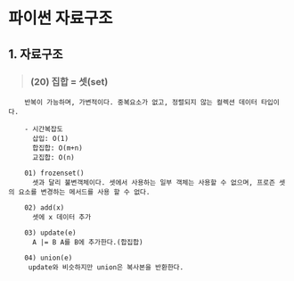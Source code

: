 # 파이썬 자료구조 

## 1. 자료구조
>   ### (20) 집합 = 셋(set)
        반복이 가능하며, 가변적이다. 중복요소가 없고, 정렬되지 않는 컬렉션 데이터 타입이다. 

        - 시간복잡도
          삽입: O(1)
          합집합: O(m+n)
          교집합: O(n)

        01) frozenset()
          셋과 달리 불변객체이다. 셋에서 사용하는 일부 객체는 사용할 수 없으며, 프로즌 셋의 요소를 변경하는 메서드를 사용 할 수 없다.
        
        02) add(x)
          셋에 x 데이터 추가

        03) update(e)
          A |= B A를 B에 추가한다.(합집합)

        04) union(e)
         update와 비슷하지만 union은 복사본을 반환한다.
